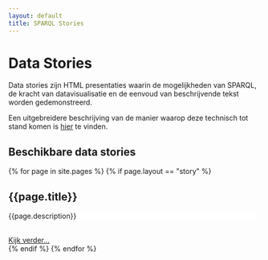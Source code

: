 ```yaml
---
layout: default
title: SPARQL Stories
---
```


# Data Stories

Data stories zijn HTML presentaties waarin de mogelijkheden van SPARQL, de kracht van datavisualisatie en de eenvoud van beschrijvende tekst worden gedemonstreerd.

Een uitgebreidere beschrijving van de manier waarop deze technisch tot stand komen is [hier](about.html) te vinden.

## Beschikbare data stories

{% for page in site.pages %}
  {% if page.layout == "story" %}
<div class="showcase" style="background-image: url('{{page.logo}}'); background-repeat: no-repeat; background-position: bottom;">
  <h2>
    <div class="showcase-title">{{page.title}}</div>
  </h2>
  <p style="background-color: rgba(255, 255, 255, 0.6);">{{page.description}}</p>
  <br>
  <a href="{{page.url}}" class="btn showcase-btn">Kijk verder...</a>
</div>
    {% endif %}
{% endfor %}